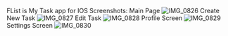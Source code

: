 FList is My Task app for IOS
Screenshots:
Main Page
![IMG_0826](https://github.com/sairex53/Reminder-App/assets/113220566/68094a45-39e6-48d4-be66-7cb0d1a0f95)
Create New Task
![IMG_0827](https://github.com/sairex53/Reminder-App/assets/113220566/075b6e10-e00d-4540-b0a4-2357c0bc9c34)
Edit Task
![IMG_0828](https://github.com/sairex53/Reminder-App/assets/113220566/d396448c-45a2-4691-99a9-f50c8950a678)
Profile Screen
![IMG_0829](https://github.com/sairex53/Reminder-App/assets/113220566/4aebf0be-840c-4b79-ab5c-675d40c5fd2a)
Settings Screen
![IMG_0830](https://github.com/sairex53/Reminder-App/assets/113220566/a37e7407-a4ea-434f-ba29-317037a2a082)
